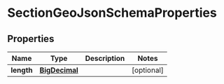 
# SectionGeoJsonSchemaProperties

## Properties
Name | Type | Description | Notes
------------ | ------------- | ------------- | -------------
**length** | [**BigDecimal**](BigDecimal.md) |  |  [optional]



